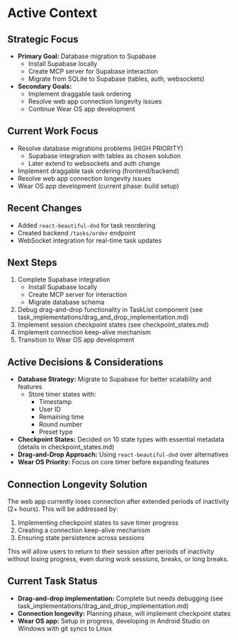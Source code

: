 # Active Context

## Strategic Focus
- **Primary Goal:** Database migration to Supabase
  - Install Supabase locally
  - Create MCP server for Supabase interaction
  - Migrate from SQLite to Supabase (tables, auth, websockets)
- **Secondary Goals:**
  - Implement draggable task ordering
  - Resolve web app connection longevity issues
  - Continue Wear OS app development

## Current Work Focus
- Resolve database migrations problems (HIGH PRIORITY)
  - Supabase integration with tables as chosen solution
  - Later extend to websockets and auth change
- Implement draggable task ordering (frontend/backend)
- Resolve web app connection longevity issues
- Wear OS app development (current phase: build setup)

## Recent Changes
- Added `react-beautiful-dnd` for task reordering
- Created backend `/tasks/order` endpoint
- WebSocket integration for real-time task updates

## Next Steps
1. Complete Supabase integration
   - Install Supabase locally
   - Create MCP server for interaction
   - Migrate database schema
2. Debug drag-and-drop functionality in TaskList component (see task_implementations/drag_and_drop_implementation.md)
3. Implement session checkpoint states (see checkpoint_states.md)
4. Implement connection keep-alive mechanism
5. Transition to Wear OS app development

## Active Decisions & Considerations
- **Database Strategy:** Migrate to Supabase for better scalability and features
  - Store timer states with:
    - Timestamp
    - User ID
    - Remaining time
    - Round number
    - Preset type
- **Checkpoint States:** Decided on 10 state types with essential metadata (details in checkpoint_states.md)
- **Drag-and-Drop Approach:** Using `react-beautiful-dnd` over alternatives
- **Wear OS Priority:** Focus on core timer before expanding features

## Connection Longevity Solution
The web app currently loses connection after extended periods of inactivity (2+ hours). This will be addressed by:
1. Implementing checkpoint states to save timer progress
2. Creating a connection keep-alive mechanism
3. Ensuring state persistence across sessions

This will allow users to return to their session after periods of inactivity without losing progress, even during work sessions, breaks, or long breaks.

## Current Task Status
- **Drag-and-drop implementation:** Complete but needs debugging (see task_implementations/drag_and_drop_implementation.md)
- **Connection longevity:** Planning phase, will implement checkpoint states
- **Wear OS app:** Setup in progress, developing in Android Studio on Windows with git syncs to Linux
